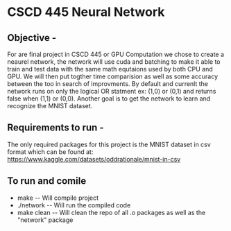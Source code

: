 # CSCD 445 Neural Network
## Objective - 

For are final project in CSCD 445 or GPU Computation we chose to create a neaurel network, the network will use cuda and batching to make it able to train and test data with the same math equtaions used by both CPU and GPU. We will then put togther time comparision as well as some accuracy between the too in search of improvments. By default and currenlt the network runs on only the logical OR statment ex: (1,0) or (0,1) and returns false when (1,1) or (0,0). Another goal is to get the network to learn and recognize the MNIST dataset.

## Requirements to run -
The only required packages for this project is the MNIST dataset in csv format which can be found at:
    https://www.kaggle.com/datasets/oddrationale/mnist-in-csv

## To run and comile

- make -- Will compile project
- ./network -- Will run the compiled code
- make clean -- Will clean the repo of all .o packages as well as the "network" package
